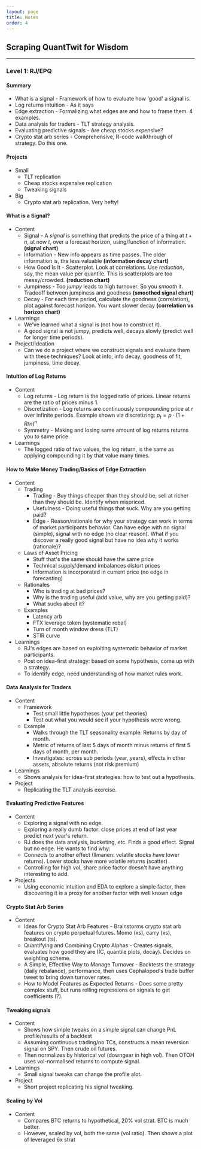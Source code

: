 ```yaml
---
layout: page
title: Notes
order: 4
---
```


## Scraping QuantTwit for Wisdom



---
### Level 1: RJ/EPQ

#### Summary

* What is a signal - Framework of how to evaluate how 'good' a signal is.
* Log returns intuition - As it says
* Edge extraction - Formalizing what edges are and how to frame them. 4 examples.
* Data analysis for traders - TLT strategy analysis.
* Evaluating predictive signals - Are cheap stocks expensive?
* Crypto stat arb series - Comprehensive, R-code walkthrough of strategy. Do this one.

#### Projects

* Small
    * TLT replication 
    * Cheap stocks expensive replication 
    * Tweaking signals 
* Big
    * Crypto stat arb replication. Very hefty!  

#### What is a Signal?

* Content
    * Signal - A _signal_ is something that predicts the price of a thing at $t+n$, at now $t$, over a forecast horizon, using/function of information. __(signal chart)__
    * Information - New info appears as time passes. The older information is, the less valuable __(information decay chart)__
    * How Good Is It - Scatterplot. Look at correlations. Use _reduction_, say, the mean value per quantile. This is scatterplots are too messy/crowded. __(reduction chart)__
    * Jumpiness - Too _jumpy_ leads to high turnover.  So you _smooth_ it. Tradeoff between jumpiness and goodness __(smoothed signal chart)__
    * Decay - For each time period, calculate the goodness (correlation), plot against forecast horizon. You want slower decay __(correlation vs horizon chart)__
* Learnings
    * We've learned what a signal is (not how to construct it).
    * A good signal is not jumpy, predicts well, decays slowly (predict well for longer time periods).
* Project/Ideation
    * Can we do a project where we construct signals and evaluate them with these techniques? Look at info, info decay, goodness of fit, jumpiness, time decay.

####  Intuition of Log Returns

* Content
    * Log returns - Log return is the logged ratio of prices. Linear returns are the ratio of prices minus 1.
    * Discretization - Log returns are continuously compounding price at $r$ over infinite periods. Example shown via discretizing: $p_t=p \cdot (1+R/n)^n$
    * Symmetry - Making and losing same amount of log returns returns you to same price.
* Learnings
    * The logged ratio of two values, the log return, is the same as applying compounding it by that value many times.

#### How to Make Money Trading/Basics of Edge Extraction

* Content
    * Trading
        * Trading - Buy things cheaper than they should be, sell at richer than they should be. Identify when mispriced. 
        * Usefulness - Doing useful things that suck. Why are you getting paid?
        * Edge - Reason/rationale for why your strategy can work in terms of market participants behavior. Can have edge with no signal (simple), signal with no edge (no clear reason). What if you discover a really good signal but have no idea why it works (rationale)?
    * Laws of Asset Pricing
        * Stuff that's the same should have the same price
        * Technical supply/demand imbalances distort prices
        * Information is incorporated in current price (no edge in forecasting)
    * Rationales
        * Who is trading at bad prices? 
        * Why is the trading useful (add value, why are you getting paid)?
        * What sucks about it?
    * Examples
        * Latency arb
        * FTX leverage token (systematic rebal)
        * Turn of month window dress (TLT)
        * STIR curve
* Learnings
    * RJ's edges are based on exploiting systematic behavior of market participants.
    * Post on idea-first strategy: based on some hypothesis, come up with a strategy.
    * To identify edge, need understanding of how market rules work.
   

#### Data Analysis for Traders

* Content
    * Framework
        * Test small little hypotheses (your pet theories)
        * Test out what you would see if your hypothesis were wrong.
    * Example
        * Walks through the TLT seasonality example. Returns by day of month.
        * Metric of returns of last 5 days of month minus returns of first 5 days of month, per month.
        * Investigates: across sub periods (year, years), effects in other assets, absolute returns (not risk premium)
* Learnings
    * Shows analysis for idea-first strategies: how to test out a hypothesis.
* Project
    * Replicating the TLT analysis exercise.

#### Evaluating Predictive Features

* Content
    * Exploring a signal with no edge.
    * Exploring a really dumb factor: close prices at end of last year predict next year's return.
    * RJ does the data analysis, bucketing, etc. Finds a good effect. Signal but no edge. He wants to find why:
    * Connects to another effect (Ilmanen: volatile stocks have lower returns). Lower stocks have more volatile returns (scatter)
    * Controlling for high vol, share price factor doesn't have anything interesting to add.
* Projects
    * Using economic intuition and EDA to explore a simple factor, then discovering it is a proxy for another factor with well known edge

#### Crypto Stat Arb Series

* Content
    * Ideas for Crypto Stat Arb Features - Brainstorms crypto stat arb features on crypto perpetual futures. Momo (xs), carry (xs), breakout (ts).
    * Quantifying and Combining Crypto Alphas - Creates signals, evaluates how good they are (IC, quantile plots, decay). Decides on weighting scheme.
    * A Simple, Effective Way to Manage Turnover - Backtests the strategy (daily rebalance), performance, then uses Cephalopod's trade buffer tweet to bring down turnover rates.
    * How to Model Features as Expected Returns - Does some pretty complex stuff, but runs rolling regressions on signals to get coefficients (?).

#### Tweaking signals

* Content
    * Shows how simple tweaks on a simple signal can change PnL profile/results of a backtest
    * Assuming continuous trading/no TCs, constructs a mean reversion signal on SPY. Then crude oil futures. 
    * Then normalizes by historical vol (downgear in high vol). Then OTOH uses vol-normalised returns to compute signal.
* Learnings
    * Small signal tweaks can change the profile alot.
* Project
    * Short project replicating his signal tweaking.

#### Scaling by Vol

* Content
    * Compares BTC returns to hypothetical, 20% vol strat. BTC is much better. 
    * However, scaled by vol, both the same (vol ratio). Then shows a plot of leveraged 6x strat 